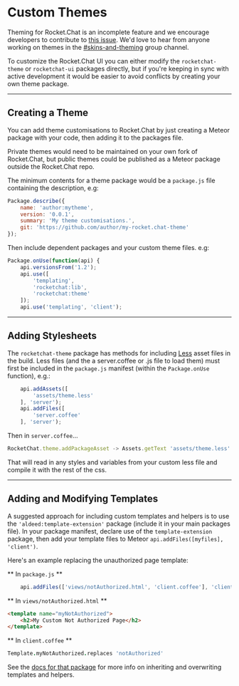 # Custom Themes

Theming for Rocket.Chat is an incomplete feature and we encourage developers to contribute to [this issue](https://github.com/RocketChat/Rocket.Chat/issues/277). We'd love to hear from anyone working on themes in the [#skins-and-theming](https://open.rocket.chat/channel/skins-and-theming) group channel.

To customize the Rocket.Chat UI you can either modify the `rocketchat-theme` or `rocketchat-ui` packages directly, but if you're keeping in sync with active development it would be easier to avoid conflicts by creating your own theme package.

- - -

## Creating a Theme

You can add theme customisations to Rocket.Chat by just creating a Meteor package with your code, then adding it to the packages file.

Private themes would need to be maintained on your own fork of Rocket.Chat, but public themes could be published as a Meteor package outside the Rocket.Chat repo.

The minimum contents for a theme package would be a `package.js` file containing the description, e.g:

```js
Package.describe({
    name: 'author:mytheme',
    version: '0.0.1',
    summary: 'My theme customisations.',
    git: 'https://github.com/author/my-rocket.chat-theme'
});
```

Then include dependent packages and your custom theme files. e.g:

```js
Package.onUse(function(api) {
    api.versionsFrom('1.2');
    api.use([
        'templating',
        'rocketchat:lib',
        'rocketchat:theme'
    ]);
    api.use('templating', 'client');
```

- - -

## Adding Stylesheets

The `rocketchat-theme` package has methods for including [Less](http://lesscss.org/) asset files in the build. Less files (and the a server.coffee or .js file to load them) must first be included in the `package.js` manifest (within the `Package.onUse` function), e.g.:
```js
    api.addAssets([
        'assets/theme.less'
    ], 'server');
    api.addFiles([
        'server.coffee'
    ], 'server');
```

Then in `server.coffee`...

```js
RocketChat.theme.addPackageAsset -> Assets.getText 'assets/theme.less'
```

That will read in any styles and variables from your custom less file and compile it with the rest of the css.

- - -

## Adding and Modifying Templates

A suggested approach for including custom templates and helpers is to use the `'aldeed:template-extension'` package (include it in your main packages file). In your package manifest, declare use of the `template-extension` package, then add your template files to Meteor `api.addFiles([myfiles], 'client')`.

Here's an example replacing the unauthorized page template:

** In `package.js` **

```js
    api.addFiles(['views/notAuthorized.html', 'client.coffee'], 'client');
```

** In `views/notAuthorized.html` **

```html
<template name="myNotAuthorized">
    <h2>My Custom Not Authorized Page</h2>
</template>
```

** In `client.coffee` **

```coffee
Template.myNotAuthorized.replaces 'notAuthorized'
```

See the [docs for that package](https://github.com/aldeed/meteor-template-extension) for more info on inheriting and overwriting templates and helpers.
